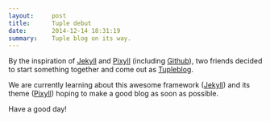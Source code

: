 ```yaml
---
layout:     post
title:      Tuple debut
date:       2014-12-14 18:31:19
summary:    Tuple blog on its way.
---
```


By the inspiration of [Jekyll](http://jekyllrb.com/) and [Pixyll](http://pixyll.com/) 
(including [Github](http://github.com)), two friends decided to start something together 
and come out as [Tupleblog](http://tupleblog.github.io/). 

We are currently learning about this awesome framework ([Jekyll](http://jekyllrb.com/)) 
and its theme ([Pixyll](http://pixyll.com/)) hoping to make a good blog as soon as possible.

Have a good day!